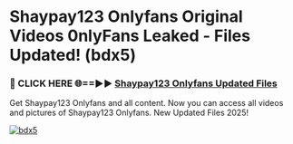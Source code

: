 # Shaypay123 Onlyfans Original Videos 0nlyFans Leaked - Files Updated! (bdx5)

<h3>🔴 CLICK HERE 🌐==►► <a href="https://tinyurl.com/2m67pmp6" rel="nofollow">Shaypay123 Onlyfans Updated Files</a></h3>

Get Shaypay123 Onlyfans and all content. Now you can access all videos and pictures of Shaypay123 Onlyfans. New Updated Files 2025!

[![bdx5](https://i.imgur.com/H4QAA4z.gif)](https://tinyurl.com/2m67pmp6)